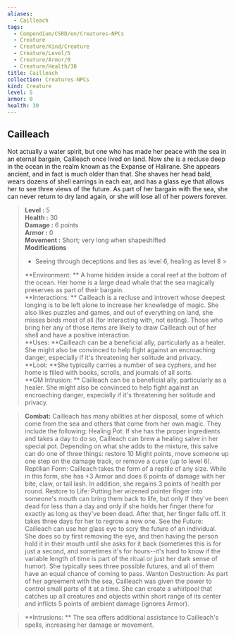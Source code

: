 ```yaml
---
aliases:
  - Cailleach
tags:
  - Compendium/CSRD/en/Creatures-NPCs
  - Creature
  - Creature/Kind/Creature
  - Creature/Level/5
  - Creature/Armor/0
  - Creature/Health/30
title: Cailleach
collection: Creatures-NPCs
kind: Creature
level: 5
armor: 0
health: 30
---
```

## Cailleach  
Not actually a water spirit, but one who has made her peace with the sea in an eternal bargain, Cailleach once lived on land. Now she is a recluse deep in the ocean in the realm known as the Expanse of Halirane. She appears ancient, and in fact is much older than that. She shaves her head bald, wears dozens of shell earrings in each ear, and has a glass eye that allows her to see three views of the future. As part of her bargain with the sea, she can never return to dry land again, or she will lose all of her powers forever.  

  
> **Level :** 5  
> **Health :** 30  
> **Damage :** 6 points  
> **Armor :** 0  
> **Movement :** Short; very long when shapeshifted  
> **Modifications**  
>- Seeing through deceptions and lies as level 6, healing as level 8 >
>  
> **Environment: ** A home hidden inside a coral reef at the bottom of the ocean. Her home is a large dead whale that the sea magically preserves as part of their bargain.  
> **Interactions: ** Cailleach is a recluse and introvert whose deepest longing is to be left alone to increase her knowledge of magic. She also likes puzzles and games, and out of everything on land, she misses birds most of all (for interacting with, not eating). Those who bring her any of those items are likely to draw Cailleach out of her shell and have a positive interaction.  
> **Uses: **Cailleach can be a beneficial ally, particularly as a healer. She might also be convinced to help fight against an encroaching danger, especially if it's threatening her solitude and privacy.  
> **Loot: **She typically carries a number of sea cyphers, and her home is filled with books, scrolls, and journals of all sorts.  
> **GM Intrusion: ** Cailleach can be a beneficial ally, particularly as a healer. She might also be convinced to help fight against an encroaching danger, especially if it's threatening her solitude and privacy.  

> **Combat:** 
> Cailleach has many abilities at her disposal, some of which come from the sea and
others that come from her own magic. They include the following:
Healing Pot: If she has the proper ingredients and takes a day to do so, Cailleach can brew a healing salve in her special pot. Depending on what she adds to the mixture, this salve can do one of three things: restore 10 Might points, move someone up one step on the damage track, or remove a curse (up to level 6).
Reptilian Form: Cailleach takes the form of a reptile of any size. While in this form, she has +3 Armor and does 6 points of damage with her bite, claw, or tail lash. In addition, she regains 3 points of health per round.
Restore to Life: Putting her wizened pointer finger into someone's mouth can bring them back to life, but only if they've been dead for less than a day and only if she holds her finger there for exactly as long as they've been dead. After that, her finger falls off. It takes three days for her to regrow a new one.
See the Future: Cailleach can use her glass eye to scry the future of an individual. She does so by first removing the eye, and then having the person hold it in their mouth until she asks for it back (sometimes this is for just a second, and sometimes it's for hours--it's hard to know if the variable length of time is part of the ritual or just her dark sense of humor). She typically sees three possible futures, and all of them have an equal chance of coming to pass.
Wanton Destruction: As part of her agreement with the sea, Cailleach was given the power to control small parts of it at a time. She can create a whirlpool that catches up all creatures and objects within short range of its center and inflicts 5 points of ambient damage (ignores Armor).  
  

> **Intrusions: ** 
> The sea offers additional assistance to Cailleach's spells, increasing her damage or movement.  
